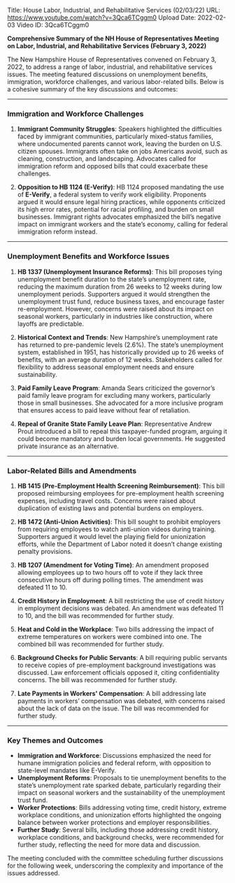 Title: House Labor, Industrial, and Rehabilitative Services (02/03/22)
URL: https://www.youtube.com/watch?v=3Qca6TCggm0
Upload Date: 2022-02-03
Video ID: 3Qca6TCggm0

**Comprehensive Summary of the NH House of Representatives Meeting on Labor, Industrial, and Rehabilitative Services (February 3, 2022)**

The New Hampshire House of Representatives convened on February 3, 2022, to address a range of labor, industrial, and rehabilitative services issues. The meeting featured discussions on unemployment benefits, immigration, workforce challenges, and various labor-related bills. Below is a cohesive summary of the key discussions and outcomes:

---

### **Immigration and Workforce Challenges**
1. **Immigrant Community Struggles**: Speakers highlighted the difficulties faced by immigrant communities, particularly mixed-status families, where undocumented parents cannot work, leaving the burden on U.S. citizen spouses. Immigrants often take on jobs Americans avoid, such as cleaning, construction, and landscaping. Advocates called for immigration reform and opposed bills that could exacerbate these challenges.

2. **Opposition to HB 1124 (E-Verify)**: HB 1124 proposed mandating the use of **E-Verify**, a federal system to verify work eligibility. Proponents argued it would ensure legal hiring practices, while opponents criticized its high error rates, potential for racial profiling, and burden on small businesses. Immigrant rights advocates emphasized the bill’s negative impact on immigrant workers and the state’s economy, calling for federal immigration reform instead.

---

### **Unemployment Benefits and Workforce Issues**
1. **HB 1337 (Unemployment Insurance Reforms)**: This bill proposes tying unemployment benefit duration to the state’s unemployment rate, reducing the maximum duration from 26 weeks to 12 weeks during low unemployment periods. Supporters argued it would strengthen the unemployment trust fund, reduce business taxes, and encourage faster re-employment. However, concerns were raised about its impact on seasonal workers, particularly in industries like construction, where layoffs are predictable.

2. **Historical Context and Trends**: New Hampshire’s unemployment rate has returned to pre-pandemic levels (2.6%). The state’s unemployment system, established in 1951, has historically provided up to 26 weeks of benefits, with an average duration of 12 weeks. Stakeholders called for flexibility to address seasonal employment needs and ensure sustainability.

3. **Paid Family Leave Program**: Amanda Sears criticized the governor’s paid family leave program for excluding many workers, particularly those in small businesses. She advocated for a more inclusive program that ensures access to paid leave without fear of retaliation.

4. **Repeal of Granite State Family Leave Plan**: Representative Andrew Prout introduced a bill to repeal this taxpayer-funded program, arguing it could become mandatory and burden local governments. He suggested private insurance as an alternative.

---

### **Labor-Related Bills and Amendments**
1. **HB 1415 (Pre-Employment Health Screening Reimbursement)**: This bill proposed reimbursing employees for pre-employment health screening expenses, including travel costs. Concerns were raised about duplication of existing laws and potential burdens on employers.

2. **HB 1472 (Anti-Union Activities)**: This bill sought to prohibit employers from requiring employees to watch anti-union videos during training. Supporters argued it would level the playing field for unionization efforts, while the Department of Labor noted it doesn’t change existing penalty provisions.

3. **HB 1207 (Amendment for Voting Time)**: An amendment proposed allowing employees up to two hours off to vote if they lack three consecutive hours off during polling times. The amendment was defeated 11 to 10.

4. **Credit History in Employment**: A bill restricting the use of credit history in employment decisions was debated. An amendment was defeated 11 to 10, and the bill was recommended for further study.

5. **Heat and Cold in the Workplace**: Two bills addressing the impact of extreme temperatures on workers were combined into one. The combined bill was recommended for further study.

6. **Background Checks for Public Servants**: A bill requiring public servants to receive copies of pre-employment background investigations was discussed. Law enforcement officials opposed it, citing confidentiality concerns. The bill was recommended for further study.

7. **Late Payments in Workers' Compensation**: A bill addressing late payments in workers’ compensation was debated, with concerns raised about the lack of data on the issue. The bill was recommended for further study.

---

### **Key Themes and Outcomes**
- **Immigration and Workforce**: Discussions emphasized the need for humane immigration policies and federal reform, with opposition to state-level mandates like E-Verify.
- **Unemployment Reforms**: Proposals to tie unemployment benefits to the state’s unemployment rate sparked debate, particularly regarding their impact on seasonal workers and the sustainability of the unemployment trust fund.
- **Worker Protections**: Bills addressing voting time, credit history, extreme workplace conditions, and unionization efforts highlighted the ongoing balance between worker protections and employer responsibilities.
- **Further Study**: Several bills, including those addressing credit history, workplace conditions, and background checks, were recommended for further study, reflecting the need for more data and discussion.

The meeting concluded with the committee scheduling further discussions for the following week, underscoring the complexity and importance of the issues addressed.
